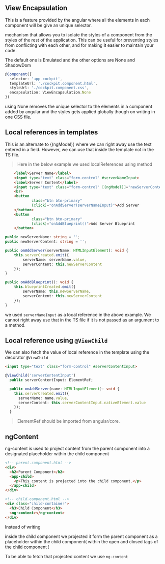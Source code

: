 ## View Encapsulation

This is a feature provided by the angular where all the elements in each component will be give an unique selector.

mechanism that allows you to isolate the styles of a component
from the styles of the rest of the application. This can be useful for preventing styles from conflicting with each other, and for making it easier to maintain your code.

The default one is Emulated and the other options are None and ShadowDom

```typescript
@Component({
  selector: 'app-cockpit',
  templateUrl: './cockpit.component.html',
  styleUrl: './cockpit.component.css',
  encapsulation: ViewEncapsulation.None
})
```

using None removes the unique selector to the elements in a component added by angular and the styles gets applied globally though on writing in one CSS file.

## Local references in templates

This is an alternate to {(ngModel)} where we can right away use the text entered in a field. However, we can use that inside the template not in the TS file.

> Here in the below example we used localReferences using method

```html
    <label>Server Name</label>
    <input type="text" class="form-control" #serverNameInput>
    <label>Server Content</label>
    <input type="text" class="form-control" [(ngModel)]="newServerContent">
    <br>
    <button
            class="btn btn-primary"
            (click)="onAddServer(serverNameInput)">Add Server
    </button>
    <button
            class="btn btn-primary"
            (click)="onAddBlueprint()">Add Server Blueprint
    </button>
```

```typescript
public newServerName: string = '';
public newServerContent: string = '';

public onAddServer(serverName: HTMLInputElement): void {
    this.serverCreated.emit({
        serverName: serverName.value,
        serverContent: this.newServerContent
    });
}

public onAddBlueprint(): void {
    this.blueprintCreated.emit({
        serverName: this.newServerName,
        serverContent: this.newServerContent
    });
}
```
we used `serverNameInput` as a local reference in the above example. We cannot right away use that in the TS file if it is not passed as an argument to a method.

## Local reference using `@ViewChild`

We can also fetch the value of local reference in the template using the decorator `@ViewChild`

```html
<input type="text" class="form-control" #serverContentInput>
```

```typescript
@ViewChild('serverContentInput')
  public serverContentInput: ElementRef;

  public onAddServer(name: HTMLInputElement): void {
    this.serverCreated.emit({
      serverName: name.value,
      serverContent: this.serverContentInput.nativeElement.value
    });
  }
```
> ElementRef should be imported from angular/core.


## ngContent

ng-content is used to project content from the parent component into a designated placeholder within the child component

```html
<!-- parent.component.html -->
<div>
  <h2>Parent Component</h2>
  <app-child>
    <p>This content is projected into the child component.</p>
  </app-child>
</div>
```

```html
<!-- child.component.html -->
<div class="child-container">
  <h3>Child Component</h3>
  <ng-content></ng-content>
</div>
```
Instead of writing <p></p> inside the child component we projected it form the parent component as a placeholder within
the child component( within the open and closed tags of the child component )

To be able to fetch that projected content we use `ng-content` 